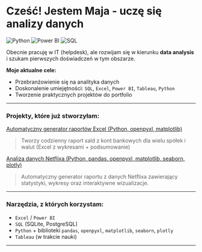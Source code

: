 # Cześć! Jestem Maja - uczę się analizy danych
![Python](https://img.shields.io/badge/Python-3.10-blue?logo=python&logoColor=white)
![Power BI](https://img.shields.io/badge/Power%20BI-DAX-yellow?logo=powerbi)
![SQL](https://img.shields.io/badge/SQL-PostgreSQL-blue?logo=postgresql)

Obecnie pracuję w IT (helpdesk), ale rozwijam się w kierunku **data analysis** i szukam pierwszych doświadczeń w tym obszarze.

**Moje aktualne cele:**
- Przebranżowienie się na analityka danych
- Doskonalenie umiejętności: `SQL`, `Excel`, `Power BI`, `Tableau`, `Python`
- Tworzenie praktycznych projektów do portfolio

---

### Projekty, które już stworzyłam:

[Automatyczny generator raportów Excel (Python, openpyxl, matplotlib)](https://github.com/nuvane/RAPORTY-BANKOWE.git)  
> Tworzy codzienny raport sald z kont bankowych dla wielu spółek i walut (Excel z wykresami + podsumowanie)


[Analiza danych Netflixa (Python, pandas, openpyxl, matplotlib, seaborn, plotly)](https://github.com/nuvane/ANALIZA-FILMOW.git)
> Automatyczny generator raportu z danych Netflixa zawierający statystyki, wykresy oraz interaktywne wizualizacje.
---

### Narzędzia, z których korzystam:

- `Excel` / `Power BI`
- `SQL` (SQLite, PostgreSQL)
- `Python` + biblioteki `pandas`, `openpyxl`, `matplotlib`, `seaborn`, `plotly`
- `Tableau` (w trakcie nauki)

---
